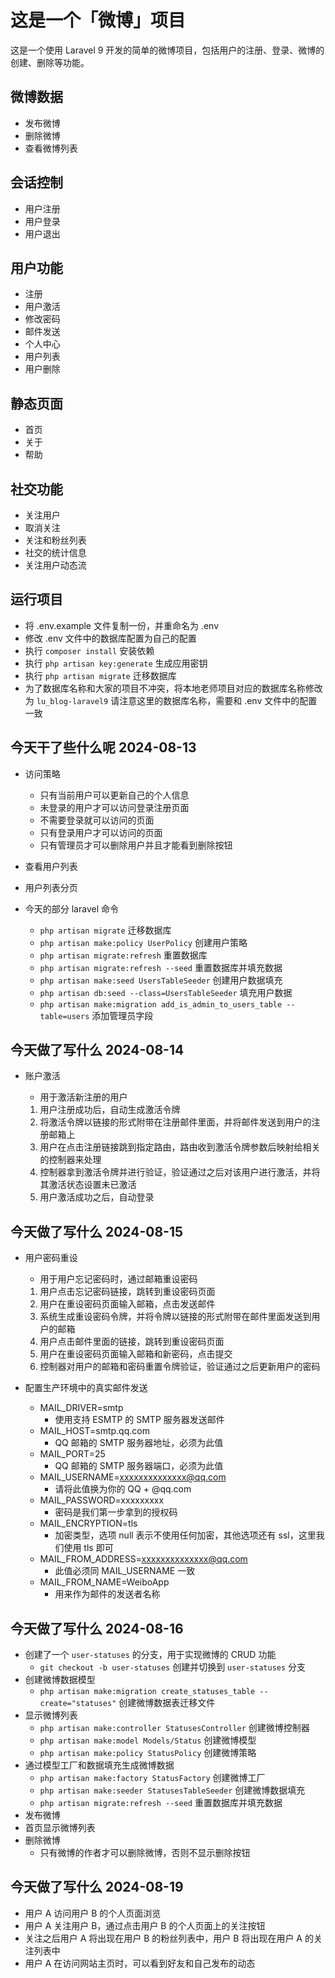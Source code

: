 # 这是一个「微博」项目

这是一个使用 Laravel 9 开发的简单的微博项目，包括用户的注册、登录、微博的创建、删除等功能。

## 微博数据

- 发布微博
- 删除微博
- 查看微博列表

## 会话控制

- 用户注册
- 用户登录
- 用户退出

## 用户功能

- 注册
- 用户激活
- 修改密码
- 邮件发送
- 个人中心
- 用户列表
- 用户删除

## 静态页面

- 首页
- 关于
- 帮助

## 社交功能

- 关注用户
- 取消关注
- 关注和粉丝列表
- 社交的统计信息
- 关注用户动态流

## 运行项目

- 将 .env.example 文件复制一份，并重命名为 .env
- 修改 .env 文件中的数据库配置为自己的配置
- 执行 `composer install` 安装依赖
- 执行 `php artisan key:generate` 生成应用密钥
- 执行 `php artisan migrate` 迁移数据库
- 为了数据库名称和大家的项目不冲突，将本地老师项目对应的数据库名称修改为 `lu_blog-laravel9` 请注意这里的数据库名称，需要和
  .env 文件中的配置一致

## 今天干了些什么呢 2024-08-13

- 访问策略
    - 只有当前用户可以更新自己的个人信息
    - 未登录的用户才可以访问登录注册页面
    - 不需要登录就可以访问的页面
    - 只有登录用户才可以访问的页面
    - 只有管理员才可以删除用户并且才能看到删除按钮
- 查看用户列表
- 用户列表分页

- 今天的部分 laravel 命令
    - `php artisan migrate` 迁移数据库
    - `php artisan make:policy UserPolicy` 创建用户策略
    - `php artisan migrate:refresh` 重置数据库
    - `php artisan migrate:refresh --seed` 重置数据库并填充数据
    - `php artisan make:seed UsersTableSeeder` 创建用户数据填充
    - `php artisan db:seed --class=UsersTableSeeder` 填充用户数据
    - `php artisan make:migration add_is_admin_to_users_table --table=users` 添加管理员字段

## 今天做了写什么 2024-08-14

- 账户激活
    - 用于激活新注册的用户

    1. 用户注册成功后，自动生成激活令牌
    2. 将激活令牌以链接的形式附带在注册邮件里面，并将邮件发送到用户的注册邮箱上
    3. 用户在点击注册链接跳到指定路由，路由收到激活令牌参数后映射给相关的控制器来处理
    4. 控制器拿到激活令牌并进行验证，验证通过之后对该用户进行激活，并将其激活状态设置未已激活
    5. 用户激活成功之后，自动登录

## 今天做了写什么 2024-08-15

- 用户密码重设
    - 用于用户忘记密码时，通过邮箱重设密码

    1. 用户点击忘记密码链接，跳转到重设密码页面
    2. 用户在重设密码页面输入邮箱，点击发送邮件
    3. 系统生成重设密码令牌，并将令牌以链接的形式附带在邮件里面发送到用户的邮箱
    4. 用户点击邮件里面的链接，跳转到重设密码页面
    5. 用户在重设密码页面输入邮箱和新密码，点击提交
    6. 控制器对用户的邮箱和密码重置令牌验证，验证通过之后更新用户的密码

- 配置生产环境中的真实邮件发送
    - MAIL_DRIVER=smtp
        - 使用支持 ESMTP 的 SMTP 服务器发送邮件
    - MAIL_HOST=smtp.qq.com
        - QQ 邮箱的 SMTP 服务器地址，必须为此值
    - MAIL_PORT=25
        - QQ 邮箱的 SMTP 服务器端口，必须为此值
    - MAIL_USERNAME=xxxxxxxxxxxxxx@qq.com
        - 请将此值换为你的 QQ + @qq.com
    - MAIL_PASSWORD=xxxxxxxxx
        - 密码是我们第一步拿到的授权码
    - MAIL_ENCRYPTION=tls
        - 加密类型，选项 null 表示不使用任何加密，其他选项还有 ssl，这里我们使用 tls 即可
    - MAIL_FROM_ADDRESS=xxxxxxxxxxxxxx@qq.com
        - 此值必须同 MAIL_USERNAME 一致
    - MAIL_FROM_NAME=WeiboApp
        - 用来作为邮件的发送者名称

## 今天做了写什么 2024-08-16

- 创建了一个 `user-statuses` 的分支，用于实现微博的 CRUD 功能
    - `git checkout -b user-statuses` 创建并切换到 `user-statuses` 分支
- 创建微博数据模型
    - `php artisan make:migration create_statuses_table --create="statuses"` 创建微博数据表迁移文件
- 显示微博列表
    - `php artisan make:controller StatusesController` 创建微博控制器
    - `php artisan make:model Models/Status` 创建微博模型
    - `php artisan make:policy StatusPolicy` 创建微博策略
- 通过模型工厂和数据填充生成微博数据
    - `php artisan make:factory StatusFactory` 创建微博工厂
    - `php artisan make:seeder StatusesTableSeeder` 创建微博数据填充
    - `php artisan migrate:refresh --seed` 重置数据库并填充数据
- 发布微博
- 首页显示微博列表
- 删除微博
    - 只有微博的作者才可以删除微博，否则不显示删除按钮

## 今天做了写什么 2024-08-19
- 用户 A 访问用户 B 的个人页面浏览
- 用户 A 关注用户 B，通过点击用户 B 的个人页面上的关注按钮
- 关注之后用户 A 将出现在用户 B 的粉丝列表中，用户 B 将出现在用户 A 的关注列表中
- 用户 A 在访问网站主页时，可以看到好友和自己发布的动态
    
    
